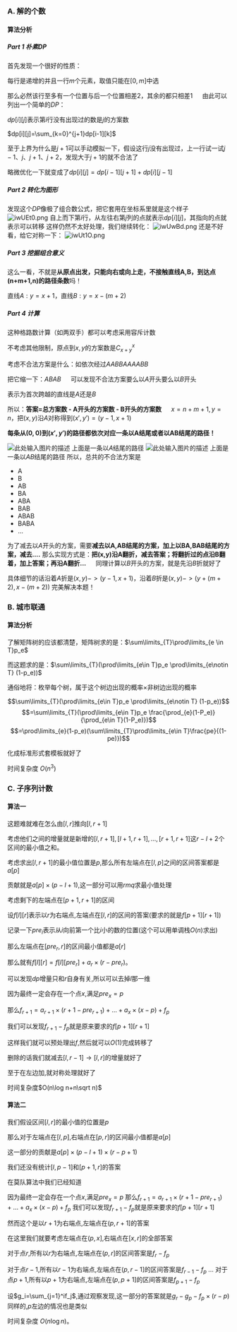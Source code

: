 ### A. 解的个数
#### 算法分析
##### **Part 1 朴素DP**

首先发现一个很好的性质：

每行是递增的并且一行$m$个元素，取值只能在$[0,m]$中选

那么必然该行至多有一个位置与后一个位置相差2，其余的都只相差1
　
由此可以列出一个简单的$DP$：

$dp[i][j]$表示第$i$行没有出现过的数是$j$的方案数

$dp[i][j]=\sum_{k=0}^{j+1}dp[i-1][k]$

至于上界为什么是$j+1$可以手动模拟一下，假设这行$j$没有出现过，上一行试一试$j-1$、$j$、$j+1$、$j+2$，发现大于$j+1$的就不合法了

略微优化一下就变成了$dp[i][j]=dp[i-1][j+1]+dp[i][j-1]$

##### **Part 2 转化为图形**

发现这个$DP$像极了组合数公式，把它套用在坐标系里就是这个样子
![iwUEt0.png](https://s1.ax1x.com/2018/10/18/iwUEt0.png)
自上而下第$i$行，从左往右第$j$列的点就表示$dp[i][j]$，其指向的点就表示可以转移
这样仍然不太好处理，我们继续转化：
![iwUwBd.png](https://s1.ax1x.com/2018/10/18/iwUwBd.png)
还是不好看，给它对称一下：
![iwUt1O.png](https://s1.ax1x.com/2018/10/18/iwUt1O.png)

##### **Part 3 挖掘组合意义**

这么一看，不就是**从原点出发，只能向右或向上走，不接触直线A,B，到达点(n+m+1,n)的路径条数**吗！

直线$A:y=x+1$，直线$B:y=x-(m+2)$

##### **Part 4 计算**

这种格路数计算（如两双手）都可以考虑采用容斥计数

不考虑其他限制，原点到$x,y$的方案数是$C_{x+y}^x$

考虑不合法方案是什么：如依次经过$AABBAAAABB$

把它缩一下：$ABAB$
　
可以发现不合法方案要么以$A$开头要么以$B$开头

表示为首次跨越的直线是$A$还是$B$

所以：**答案=总方案数 - A开头的方案数 - B开头的方案数**
　
$x=n+m+1,y=n$，把$(x,y)$沿$A$对称得到$(x',y')=(y-1,x+1)$

**每条从$(0,0)$到$(x',y')$的路径都依次对应一条以A结尾或者以AB结尾的路径！**

![此处输入图片的描述](http://wx4.sinaimg.cn/mw690/0060lm7Tly1fwcmwpd2irj30id0gudgm.jpg)
上面是一条以$A$结尾的路径
![此处输入图片的描述](http://wx2.sinaimg.cn/mw690/0060lm7Tly1fwcmwqn12rj30j60i4jsb.jpg)
上面是一条以$AB$结尾的路径
所以，总共的不合法方案是

- A
- B
- AB
- BA
- ABA
- BAB
- ABAB
- BABA
- ...

为了减去以$A$开头的方案，需要**减去以A,AB结尾的方案，加上以BA,BAB结尾的方案，减去....**
那么实现方式是：**把(x,y)沿A翻折，减去答案；将翻折过的点沿B翻着，加上答案；再沿A翻折...**
　
同理计算以$B$开头的方案，就是先沿$B$折就好了

具体细节的话沿着$A$折是$(x,y)->(y-1,x+1)$，沿着$B$折是$(x,y)->(y+(m+2),x-(m+2))$
完美解决本题！

### B. 城市联通
#### 算法分析

了解矩阵树的应该都清楚，矩阵树求的是：$\sum\limits_{T}\prod\limits_{e \in T}p_e$

而这题求的是：$\sum\limits_{T}(\prod\limits_{e\in T}p_e \prod\limits_{e\notin T} (1-p_e))$

通俗地将：枚举每个树，属于这个树边出现的概率$\times$非树边出现的概率

$$\sum\limits_{T}(\prod\limits_{e\in T}p_e \prod\limits_{e\notin T} (1-p_e))$$
$$=\sum\limits_{T}(\prod\limits_{e\in T}p_e \frac{\prod_{e}(1-P_e)}{\prod_{e\in T}(1-P_e)})$$$$=\prod\limits_{e}(1-p_e)(\sum\limits_{T}\prod\limits_{e\in T}\frac{pe}{(1-pe)})$$

化成标准形式套模板就好了

时间复杂度 $O(n^3)$


### C. 子序列计数
#### 算法一
这题难就难在怎么由$[l,r]$推向$[l,r+1]$

考虑他们之间的增量就是新增的$[l,r+1],[l+1,r+1],\ldots,[r+1,r+1]$这$r-l+2$个区间的最小值之和。

考虑求出$[l,r+1]$的最小值位置是$p$,那么所有左端点在$[l,p]$之间的区间答案都是$a[p]$

贡献就是$a[p]\times(p-l+1)$,这一部分可以用$rmq$求最小值处理

考虑剩下的左端点在$[p+1,r+1]$的区间

设$f[l][r]$表示以$r$为右端点,左端点在$[l,r]$的区间的答案(要求的就是$f[p+1][r+1]$)

记录一下$pre_i$表示从$i$向前第一个比$i$小的数的位置(这个可以用单调栈$O(n)$求出)

那么左端点在$[pre_r,r]$的区间最小值都是$a[r]$

那么就有$f[l][r]=f[l][pre_r]+a_r\times(r-pre_r)$。

可以发现$dp$增量只和$r$自身有关,所以可以去掉$l$那一维

因为最终一定会存在一个点$x$,满足$pre_x=p$

那么$f_{r+1}=a_{r+1}\times(r+1-pre_{r+1})+\ldots+a_x\times(x-p)+f_p$

我们可以发现$f_{r+1}-f_p$就是原来要求的$f[p+1][r+1]$

这样我们就可以预处理出$f$,然后就可以$O(1)$完成转移了

删除的话我们就减去$[l,r-1]\to[l,r]$的增量就好了

至于在左边加,就对称处理就好了

时间复杂度$O(n\log n+n\sqrt n)$

#### 算法二

我们假设区间$[l,r]$的最小值的位置是$p$

那么对于左端点在$[l,p]$,右端点在$[p,r]$的区间最小值都是$a[p]$

这一部分的贡献是$a[p]\times(p-l+1)\times(r-p+1)$

我们还没有统计$[l,p-1]$和$[p+1,r]$的答案

在莫队算法中我们已经知道

因为最终一定会存在一个点$x$,满足$pre_x=p$
那么$f_{r+1}=a_{r+1}\times(r+1-pre_{r+1})+\ldots+a_x\times(x-p)+f_p$
我们可以发现$f_{r+1}-f_p$就是原来要求的$f[p+1][r+1]$

然而这个是以$r+1$为右端点,左端点在$(p,r+1]$的答案

在这里我们就要考虑左端点在$(p,x]$,右端点在$[x,r]$的全部答案

对于点$r$,所有以$r$为右端点,左端点在$(p,r]$的区间答案是$f_r-f_p$

对于点$r-1$,所有以$r-1$为右端点,左端点在$(p,r-1]$的区间答案是$f_{r-1}-f_p$
$\ldots$
对于点$p+1$,所有以$p+1$为右端点,左端点在$(p,p+1]$的区间答案是$f_{p+1}-f_p$

设$g_i=\sum_{j=1}^if_j$,通过观察发现,这一部分的答案就是$g_r-g_p-f_p\times(r-p)$
同样的,$p$左边的情况也是类似

时间复杂度 $O(n\log n)$。
